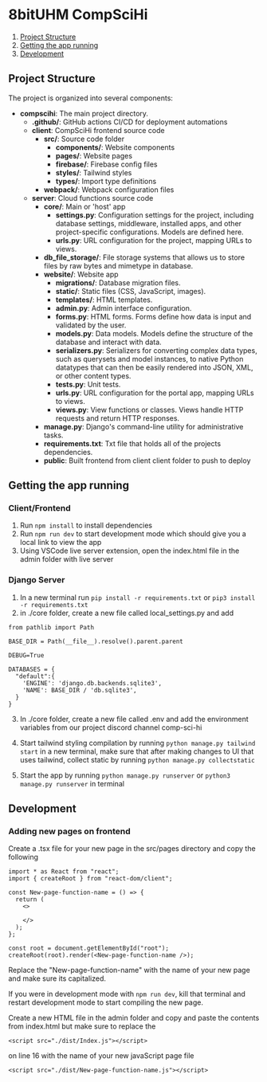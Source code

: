 # 8bitUHM CompSciHi

1. [Project Structure](#project-structure)
2. [Getting the app running](#getting-the-app-running)
3. [Development](#development)

## Project Structure

The project is organized into several components:

- **compscihi**: The main project directory.
  - **.github/**: GitHub actions CI/CD for deployment automations
  - **client**: CompSciHi frontend source code
    - **src/**: Source code folder
      - **components/**: Website components
      - **pages/**: Website pages
      - **firebase/**: Firebase config files
      - **styles/**: Tailwind styles
      - **types/**: Import type definitions
    - **webpack/**: Webpack configuration files
  - **server**: Cloud functions source code
    - **core/**: Main or 'host' app
      - **settings.py**: Configuration settings for the project, including database settings, middleware, installed apps, and other project-specific configurations. Models are defined here.
      - **urls.py**: URL configuration for the project, mapping URLs to views.
    - **db_file_storage/**: File storage systems that allows us to store files by raw bytes and mimetype in database.
    - **website/**: Website app
      - **migrations/**: Database migration files.
      - **static/**: Static files (CSS, JavaScript, images).
      - **templates/**: HTML templates.
      - **admin.py**: Admin interface configuration.
      - **forms.py**: HTML forms. Forms define how data is input and validated by the user.
      - **models.py**: Data models. Models define the structure of the database and interact with data.
      - **serializers.py**: Serializers for converting complex data types, such as querysets and model instances, to native Python datatypes that can then be easily rendered into JSON, XML, or other content types.
      - **tests.py**: Unit tests.
      - **urls.py**: URL configuration for the portal app, mapping URLs to views.
      - **views.py**: View functions or classes. Views handle HTTP requests and return HTTP responses.
    - **manage.py**: Django's command-line utility for administrative tasks.
    - **requirements.txt**: Txt file that holds all of the projects dependencies.
    - **public**: Built frontend from client client folder to push to deploy

## Getting the app running

### Client/Frontend
1. Run ```npm install``` to install dependencies
2. Run  ```npm run dev``` to start development mode which should give you a local link to view the app
3. Using VSCode live server extension, open the index.html file in the admin folder with live server

### Django Server

1. In a new terminal run `pip install -r requirements.txt` or `pip3 install -r requirements.txt`
2. in ./core folder, create a new file called local_settings.py and add

```
from pathlib import Path

BASE_DIR = Path(__file__).resolve().parent.parent

DEBUG=True

DATABASES = {
  "default":{
    'ENGINE': 'django.db.backends.sqlite3',
    'NAME': BASE_DIR / 'db.sqlite3',
  }
}
```
3. In ./core folder, create a new file called .env and add the environment variables from our project discord channel comp-sci-hi

4. Start tailwind styling compilation by running `python manage.py tailwind start` in a new terminal, make sure that after making changes to UI that uses tailwind, collect static by running `python manage.py collectstatic`

5. Start the app by running `python manage.py runserver` or `python3 manage.py runserver` in terminal
## Development

### Adding new pages on frontend
Create a .tsx file for your new page in the src/pages directory and copy the following
```
import * as React from "react";
import { createRoot } from "react-dom/client";

const New-page-function-name = () => {
  return (
    <>
      
    </>
  );
};

const root = document.getElementById("root");
createRoot(root).render(<New-page-function-name />);
```
Replace the "New-page-function-name" with the name of your new page and make sure its capitalized. 

If you were in development mode with ```npm run dev```, kill that terminal and restart development mode to start compiling the new page. 

Create a new HTML file in the admin folder and copy and paste the contents from index.html but make sure to replace the 
```
<script src="./dist/Index.js"></script>
```
on line 16 with the name of your new javaScript page file
```
<script src="./dist/New-page-function-name.js"></script>
```